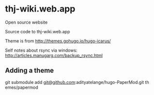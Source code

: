 # thj-wiki.web.app

Open source website

Source code to thj-wiki.web.app

Theme is from http://themes.gohugo.io/hugo-icarus/

Self notes about rsync via windows: http://articles.manugarg.com/backup_rsync.html


## Adding a theme
git submodule add git@github.com:adityatelange/hugo-PaperMod.git th
emes/papermod